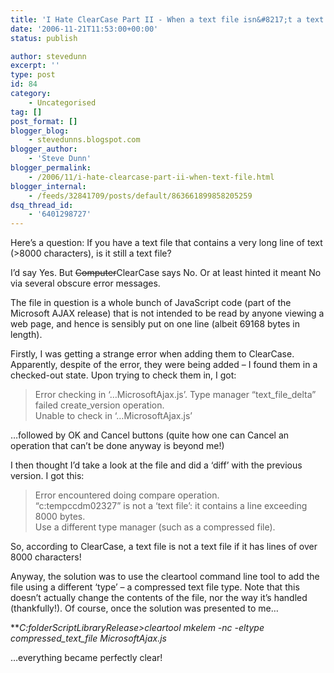 ```yaml
---
title: 'I Hate ClearCase Part II - When a text file isn&#8217;t a text file!'
date: '2006-11-21T11:53:00+00:00'
status: publish

author: stevedunn
excerpt: ''
type: post
id: 84
category:
    - Uncategorised
tag: []
post_format: []
blogger_blog:
    - stevedunns.blogspot.com
blogger_author:
    - 'Steve Dunn'
blogger_permalink:
    - /2006/11/i-hate-clearcase-part-ii-when-text-file.html
blogger_internal:
    - /feeds/32841709/posts/default/863661899858205259
dsq_thread_id:
    - '6401298727'
---
```

Here’s a question: If you have a text file that contains a very long line of text (&gt;8000 characters), is it still a text file?

I’d say Yes. But <strike>Computer</strike>ClearCase says No. Or at least hinted it meant No via several obscure error messages.

The file in question is a whole bunch of JavaScript code (part of the Microsoft AJAX release) that is not intended to be read by anyone viewing a web page, and hence is sensibly put on one line (albeit 69168 bytes in length).

Firstly, I was getting a strange error when adding them to ClearCase. Apparently, despite of the error, they were being added – I found them in a checked-out state. Upon trying to check them in, I got:

> Error checking in ‘…MicrosoftAjax.js’. Type manager “text\_file\_delta” failed create\_version operation.  
> Unable to check in ‘…MicrosoftAjax.js’

…followed by OK and Cancel buttons (quite how one can Cancel an operation that can’t be done anyway is beyond me!)

I then thought I’d take a look at the file and did a ‘diff’ with the previous version. I got this:

> Error encountered doing compare operation.  
> “c:tempccdm02327” is not a ‘text file’: it contains a line exceeding 8000 bytes.  
> Use a different type manager (such as a compressed file).

So, according to ClearCase, a text file is not a text file if it has lines of over 8000 characters!

Anyway, the solution was to use the cleartool command line tool to add the file using a different ‘type’ – a compressed text file type. Note that this doesn’t actually change the contents of the file, nor the way it’s handled (thankfully!). Of course, once the solution was presented to me…

***C:folderScriptLibraryRelease&gt;*cleartool mkelem -nc -eltype compressed\_text\_file MicrosoftAjax.js**

…everything became perfectly clear!